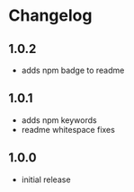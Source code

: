 # Changelog

## 1.0.2
* adds npm badge to readme

## 1.0.1
* adds npm keywords
* readme whitespace fixes

## 1.0.0

* initial release
